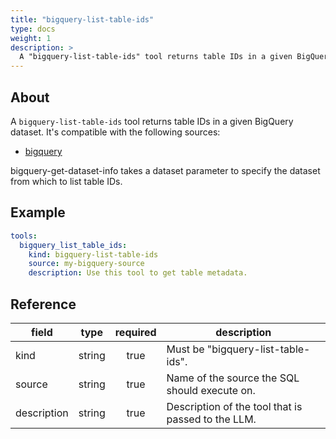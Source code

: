 ```yaml
---
title: "bigquery-list-table-ids"
type: docs
weight: 1
description: > 
  A "bigquery-list-table-ids" tool returns table IDs in a given BigQuery dataset.
---
```


## About

A `bigquery-list-table-ids` tool returns table IDs in a given BigQuery dataset.
It's compatible with the following sources:

- [bigquery](../sources/bigquery.md)

bigquery-get-dataset-info takes a dataset parameter to specify the dataset
from which to list table IDs.

## Example

```yaml
tools:
  bigquery_list_table_ids:
    kind: bigquery-list-table-ids
    source: my-bigquery-source
    description: Use this tool to get table metadata.
```

## Reference

| **field**   |                  **type**                  | **required** | **description**                                                                                  |
|-------------|:------------------------------------------:|:------------:|--------------------------------------------------------------------------------------------------|
| kind        |                   string                   |     true     | Must be "bigquery-list-table-ids".                                                                          |
| source      |                   string                   |     true     | Name of the source the SQL should execute on.                                                    |
| description |                   string                   |     true     | Description of the tool that is passed to the LLM.                                               |
